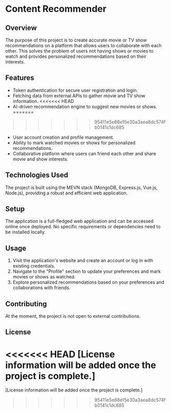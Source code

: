 ﻿# Content Recommender


## Overview
The purpose of this project is to create accurate movie or TV show recommendations on a platform that allows users to collaborate with each other. This solves the problem of users not having shows or movies to watch and provides personalized recommendations based on their interests.


## Features
- Token authentication for secure user registration and login.
- Fetching data from external APIs to gather movie and TV show information.
<<<<<<< HEAD
- AI-driven recommendation engine to suggest new movies or shows.
=======
>>>>>>> 95411e5e88e15e30a3aea8dc574fb0141c1dc685
- User account creation and profile management.
- Ability to mark watched movies or shows for personalized recommendations.
- Collaborative platform where users can friend each other and share movie and show interests.


## Technologies Used
The project is built using the MEVN stack (MongoDB, Express.js, Vue.js, Node.js), providing a robust and efficient web application.


## Setup
The application is a full-fledged web application and can be accessed online once deployed. No specific requirements or dependencies need to be installed locally.


## Usage
1. Visit the application's website and create an account or log in with existing credentials.
2. Navigate to the "Profile" section to update your preferences and mark movies or shows as watched.
3. Explore personalized recommendations based on your preferences and collaborations with friends.


## Contributing
At the moment, the project is not open to external contributions.


## License
<<<<<<< HEAD
[License information will be added once the project is complete.]
=======
[License information will be added once the project is complete.]
>>>>>>> 95411e5e88e15e30a3aea8dc574fb0141c1dc685

